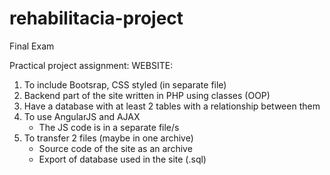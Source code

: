 # rehabilitacia-project
Final Exam

Practical project assignment:
WEBSITE:
1. To include Bootsrap, CSS styled (in separate file)
2. Backend part of the site written in PHP using classes (OOP)
3. Have a database with at least 2 tables with a relationship between them
4. To use AngularJS and AJAX
     * The JS code is in a separate file/s
5. To transfer 2 files (maybe in one archive)
     * Source code of the site as an archive
     * Export of database used in the site (.sql)
